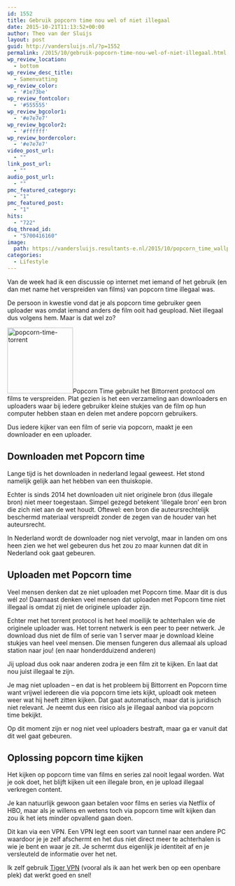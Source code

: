```yaml
---
id: 1552
title: Gebruik popcorn time nou wel of niet illegaal
date: 2015-10-21T11:13:52+00:00
author: Theo van der Sluijs
layout: post
guid: http://vandersluijs.nl/?p=1552
permalink: /2015/10/gebruik-popcorn-time-nou-wel-of-niet-illegaal.html
wp_review_location:
  - bottom
wp_review_desc_title:
  - Samenvatting
wp_review_color:
  - '#1e73be'
wp_review_fontcolor:
  - '#555555'
wp_review_bgcolor1:
  - '#e7e7e7'
wp_review_bgcolor2:
  - '#ffffff'
wp_review_bordercolor:
  - '#e7e7e7'
video_post_url:
  - ""
link_post_url:
  - ""
audio_post_url:
  - ""
pmc_featured_category:
  - "1"
pmc_featured_post:
  - "1"
hits:
  - "722"
dsq_thread_id:
  - "5700416160"
image: 
  path: https://vandersluijs.resultants-e.nl/2015/10/popcorn_time_wallpaper____blue_space__by_chrisfr06-d8g5x2a-e1445404373485.png
categories:
  - Lifestyle
---
```

Van de week had ik een discussie op internet met iemand of het gebruik (en dan met name het verspreiden van films) van popcorn time illegaal was.

De persoon in kwestie vond dat je als popcorn time gebruiker geen uploader was omdat iemand anders de film ooit had geupload. Niet illegaal dus volgens hem. Maar is dat wel zo?<!--more-->

<img class="alignleft wp-image-1553 size-thumbnail" src="https://vandersluijs.resultants-e.nl/2015/10/popcorn-time-torrent-300x297-150x150.png" alt="popcorn-time-torrent" width="150" height="150" srcset="https://vandersluijs.resultants-e.nl/2015/10/popcorn-time-torrent-300x297-150x150.png 150w, https://vandersluijs.resultants-e.nl/2015/10/popcorn-time-torrent-300x297.png 300w, https://vandersluijs.resultants-e.nl/2015/10/popcorn-time-torrent-300x297-65x65.png 65w" sizes="(max-width: 150px) 100vw, 150px" />Popcorn Time gebruikt het Bittorrent protocol om films te verspreiden. Plat gezien is het een verzameling aan downloaders en uploaders waar bij iedere gebruiker kleine stukjes van de film op hun computer hebben staan en delen met andere popcorn gebruikers.

Dus iedere kijker van een film of serie via popcorn, maakt je een downloader en een uploader.

## Downloaden met Popcorn time

Lange tijd is het downloaden in nederland legaal geweest. Het stond namelijk gelijk aan het hebben van een thuiskopie.

Echter is sinds 2014 het downloaden uit niet originele bron (dus illegale bron) niet meer toegestaan. Simpel gezegd betekent &#8216;illegale bron&#8217; een bron die zich niet aan de wet houdt. Oftewel: een bron die auteursrechtelijk beschermd materiaal verspreidt zonder de zegen van de houder van het auteursrecht.

In Nederland wordt de downloader nog niet vervolgt, maar in landen om ons heen zien we het wel gebeuren dus het zou zo maar kunnen dat dit in Nederland ook gaat gebeuren.

## Uploaden met Popcorn time

Veel mensen denken dat ze niet uploaden met Popcorn time. Maar dit is dus wél zo! Daarnaast denken veel mensen dat uploaden met Popcorn time niet illegaal is omdat zij niet de originele uploader zijn.

Echter met het torrent protocol is het heel moeilijk te achterhalen wie de originele uploader was. Het torrent netwerk is een peer to peer netwerk. Je download dus niet de film of serie van 1 server maar je download kleine stukjes van heel veel mensen. Die mensen fungeren dus allemaal als upload station naar jou! (en naar honderdduizend anderen)

Jij upload dus ook naar anderen zodra je een film zit te kijken. En laat dat nou juist illegaal te zijn.

Je mag niet uploaden &#8211; en dat is het probleem bij Bittorrent en Popcorn time want vrijwel iedereen die via popcorn time iets kijkt, uploadt ook meteen weer wat hij heeft zitten kijken. Dat gaat automatisch, maar dat is juridisch niet relevant. Je neemt dus een risico als je illegaal aanbod via popcorn time bekijkt.

Op dit moment zijn er nog niet veel uploaders bestraft, maar ga er vanuit dat dit wel gaat gebeuren.

## Oplossing popcorn time kijken

Het kijken op popcorn time van films en series zal nooit legaal worden. Wat je ook doet, het blijft kijken uit een illegale bron, en je upload illegaal verkregen content.

Je kan natuurlijk gewoon gaan betalen voor films en series via Netflix of HBO, maar als je willens en wetens toch via popcorn time wilt kijken dan zou ik het iets minder opvallend gaan doen.

Dit kan via een VPN. Een VPN legt een soort van tunnel naar een andere PC waardoor je je zelf afschermt en het dus niet direct meer te achterhalen is wie je bent en waar je zit. Je schermt dus eigenlijk je identiteit af en je versleuteld de informatie over het net.

Ik zelf gebruik [Tiger VPN](http://www.tigervpn.com?tap_a=3440-1c72b2&tap_s=8215-aee7cc) (vooral als ik aan het werk ben op een openbare plek) dat werkt goed en snel!